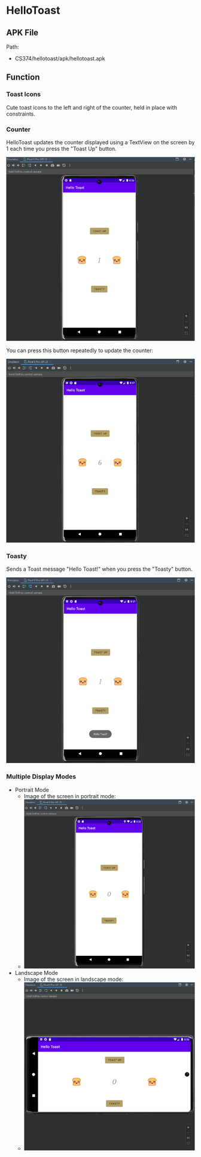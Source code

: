 # HelloToast

## APK File

Path:
- CS374/hellotoast/apk/hellotoast.apk

## Function

### Toast Icons

Cute toast icons to the left and right of the counter, held in place with
constraints.

### Counter

HelloToast updates the counter displayed using a TextView on the screen
by 1 each time you press the "Toast Up" button.

![hellotoast2](https://raw.githubusercontent.com/PrideInt/CS374/master/hellotoast/readme/hellotoast2.png)

You can press this button repeatedly to update the counter:

![hellotoast4](https://raw.githubusercontent.com/PrideInt/CS374/master/hellotoast/readme/hellotoast4.png)

### Toasty

Sends a Toast message "Hello Toast!" when you press the "Toasty" button.

![hellotoast3](https://raw.githubusercontent.com/PrideInt/CS374/master/hellotoast/readme/hellotoast3.png)

### Multiple Display Modes

- Portrait Mode
  - Image of the screen in portrait mode:
  - ![hellotoast1](https://raw.githubusercontent.com/PrideInt/CS374/master/hellotoast/readme/hellotoast1.png)
- Landscape Mode
  - Image of the screen in landscape mode:
  - ![hellotoast5](https://raw.githubusercontent.com/PrideInt/CS374/master/hellotoast/readme/hellotoast5.png)

